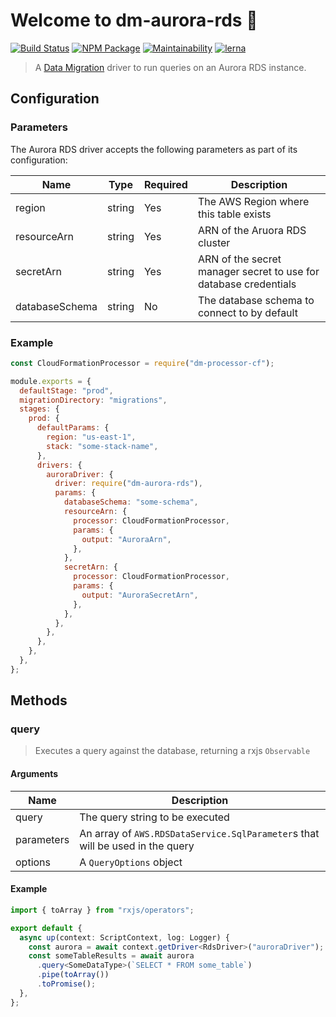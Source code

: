 # Welcome to dm-aurora-rds 👋

[![Build Status](https://travis-ci.org/theBenForce/data-migration.svg?branch=master)](https://travis-ci.org/theBenForce/data-migration)
[![NPM Package](https://img.shields.io/npm/v/dm-aurora-rds)](https://www.npmjs.com/package/dm-aurora-rds)
[![Maintainability](https://api.codeclimate.com/v1/badges/89a0c1976c9b89979635/maintainability)](https://codeclimate.com/github/theBenForce/data-migration/maintainability)
[![lerna](https://img.shields.io/badge/maintained%20with-lerna-cc00ff.svg)](https://lerna.js.org/)

> A [Data Migration](https://www.npmjs.com/package/data-migration) driver to run queries on an Aurora RDS instance.

## Configuration

### Parameters

The Aurora RDS driver accepts the following parameters as part of its configuration:

| Name           | Type   | Required | Description                                                      |
| -------------- | ------ | -------- | ---------------------------------------------------------------- |
| region         | string | Yes      | The AWS Region where this table exists                           |
| resourceArn    | string | Yes      | ARN of the Aruora RDS cluster                                    |
| secretArn      | string | Yes      | ARN of the secret manager secret to use for database credentials |
| databaseSchema | string | No       | The database schema to connect to by default                     |

### Example

```javascript
const CloudFormationProcessor = require("dm-processor-cf");

module.exports = {
  defaultStage: "prod",
  migrationDirectory: "migrations",
  stages: {
    prod: {
      defaultParams: {
        region: "us-east-1",
        stack: "some-stack-name",
      },
      drivers: {
        auroraDriver: {
          driver: require("dm-aurora-rds"),
          params: {
            databaseSchema: "some-schema",
            resourceArn: {
              processor: CloudFormationProcessor,
              params: {
                output: "AuroraArn",
              },
            },
            secretArn: {
              processor: CloudFormationProcessor,
              params: {
                output: "AuroraSecretArn",
              },
            },
          },
        },
      },
    },
  },
};
```

## Methods

### query

> Executes a query against the database, returning a rxjs `Observable`

#### Arguments

| Name       | Description                                                                   |
| ---------- | ----------------------------------------------------------------------------- |
| query      | The query string to be executed                                               |
| parameters | An array of `AWS.RDSDataService.SqlParameter`s that will be used in the query |
| options    | A `QueryOptions` object                                                       |

#### Example

```typescript
import { toArray } from "rxjs/operators";

export default {
  async up(context: ScriptContext, log: Logger) {
    const aurora = await context.getDriver<RdsDriver>("auroraDriver");
    const someTableResults = await aurora
      .query<SomeDataType>(`SELECT * FROM some_table`)
      .pipe(toArray())
      .toPromise();
  },
};
```
